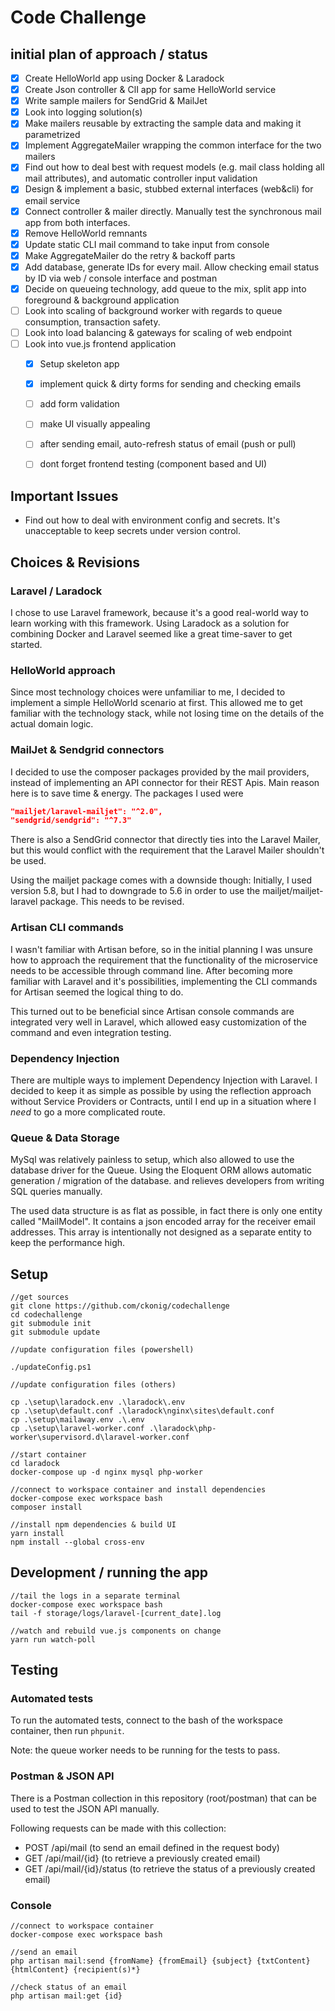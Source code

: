 # Code Challenge

## initial plan of approach / status

- [x] Create HelloWorld app using Docker & Laradock
- [x] Create Json controller & ClI app for same HelloWorld service
- [x] Write sample mailers for SendGrid & MailJet
- [x] Look into logging solution(s)
- [x] Make mailers reusable by extracting the sample data and making it parametrized
- [x] Implement AggregateMailer wrapping the common interface for the two mailers
- [x] Find out how to deal best with request models (e.g. mail class holding all mail attributes), and automatic controller input validation
- [x] Design & implement a basic, stubbed external interfaces (web&cli) for email service
- [x] Connect controller & mailer directly. Manually test the synchronous mail app from both interfaces.
- [x] Remove HelloWorld remnants
- [x] Update static CLI mail command to take input from console
- [x] Make AggregateMailer do the retry & backoff parts
- [x] Add database, generate IDs for every mail. Allow checking email status by ID via web / console interface and postman
- [x] Decide on queueing technology, add queue to the mix, split app into foreground & background application
- [ ] Look into scaling of background worker with regards to queue consumption, transaction safety.
- [ ] Look into load balancing & gateways for scaling of web endpoint
- [ ] Look into vue.js frontend application
  - [x] Setup skeleton app
  - [x] implement quick & dirty forms for sending and checking emails
  - [ ] add form validation
  - [ ] make UI visually appealing
  - [ ] after sending email, auto-refresh status of email (push or pull)
  - [ ] dont forget frontend testing (component based and UI)


## Important Issues

- Find out how to deal with environment config and secrets. It's unacceptable to keep secrets under version control.

## Choices & Revisions

### Laravel / Laradock

I chose to use Laravel framework, because it's a good real-world way to learn working with this framework.  Using Laradock as a solution for combining Docker and Laravel seemed like a great time-saver to get started.

### HelloWorld approach

Since most technology choices were unfamiliar to me, I decided to implement a simple HelloWorld scenario at first. This allowed me to get familiar with the technology stack, while not losing time on the details of the actual domain logic.

### MailJet & Sendgrid connectors

I decided to use the composer packages provided by the mail providers, instead of implementing an API connector for their REST Apis. Main reason here is to save time & energy. The packages I used were

```json
"mailjet/laravel-mailjet": "^2.0",
"sendgrid/sendgrid": "^7.3"
```

There is also a SendGrid connector that directly ties into the Laravel Mailer, but this would conflict with the requirement that the Laravel Mailer shouldn't be used.

Using the mailjet package comes with a downside though: Initially, I used version 5.8, but I had to downgrade to 5.6 in order to use the mailjet/mailjet-laravel package. This needs to be revised.

### Artisan CLI commands

I wasn't familiar with Artisan before, so in the initial planning I was unsure how to approach the requirement that the functionality of the microservice needs to be accessible through command line. After becoming more familiar with Laravel and it's possibilities, implementing the CLI commands for Artisan seemed the logical thing to do.

This turned out to be beneficial since Artisan console commands are integrated very well in Laravel, which allowed easy customization of the command and even integration testing.

### Dependency Injection

There are multiple ways to implement Dependency Injection with Laravel. I decided to keep it as simple as possible by using the reflection approach without Service Providers or Contracts, until I end up in a situation where I *need* to go a more complicated route.

### Queue & Data Storage

MySql was relatively painless to setup, which also allowed to use the database driver for the Queue. Using the Eloquent ORM allows automatic generation / migration of the database. and relieves developers from writing SQL queries manually.

The used data structure is as flat as possible, in fact there is only one entity called "MailModel". It contains a json encoded array for the receiver email addresses. This array is intentionally not designed as a separate entity to keep the performance high.

## Setup

```cli
//get sources
git clone https://github.com/ckonig/codechallenge
cd codechallenge
git submodule init
git submodule update

//update configuration files (powershell)

./updateConfig.ps1 

//update configuration files (others)

cp .\setup\laradock.env .\laradock\.env
cp .\setup\default.conf .\laradock\nginx\sites\default.conf
cp .\setup\mailaway.env .\.env
cp .\setup\laravel-worker.conf .\laradock\php-worker\supervisord.d\laravel-worker.conf

//start container
cd laradock
docker-compose up -d nginx mysql php-worker

//connect to workspace container and install dependencies
docker-compose exec workspace bash
composer install

//install npm dependencies & build UI
yarn install
npm install --global cross-env
```

## Development / running the app

```cli
//tail the logs in a separate terminal
docker-compose exec workspace bash
tail -f storage/logs/laravel-[current_date].log

//watch and rebuild vue.js components on change
yarn run watch-poll
```

## Testing

### Automated tests

To run the automated tests, connect to the bash of the workspace container, then run ```phpunit```.

Note: the queue worker needs to be running for the tests to pass.

### Postman & JSON API

There is a Postman collection in this repository (root/postman) that can be used to test the JSON API manually.

Following requests can be made with this collection:

- POST /api/mail (to send an email defined in the request body)
- GET /api/mail/{id} (to retrieve a previously created email)
- GET /api/mail/{id}/status (to retrieve the status of a previously created email)

### Console

```cli
//connect to workspace container
docker-compose exec workspace bash

//send an email
php artisan mail:send {fromName} {fromEmail} {subject} {txtContent} {htmlContent} {recipient(s)*}

//check status of an email
php artisan mail:get {id}
```

